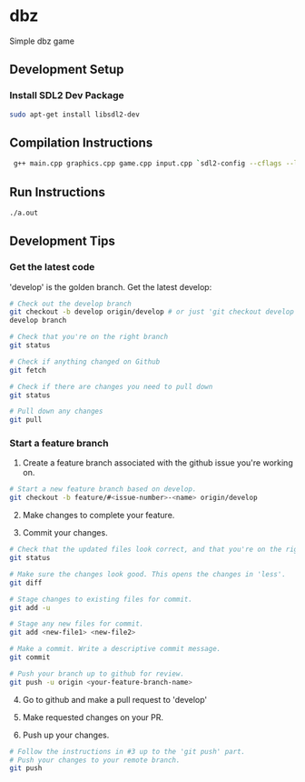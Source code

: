 # dbz
Simple dbz game

## Development Setup
### Install SDL2 Dev Package
```bash
sudo apt-get install libsdl2-dev
```

## Compilation Instructions
```bash
 g++ main.cpp graphics.cpp game.cpp input.cpp `sdl2-config --cflags --libs`
```

## Run Instructions
```bash
./a.out
```

## Development Tips

### Get the latest code
'develop' is the golden branch. Get the latest develop:
```bash
# Check out the develop branch
git checkout -b develop origin/develop # or just 'git checkout develop' if you already have a
develop branch

# Check that you're on the right branch
git status

# Check if anything changed on Github
git fetch

# Check if there are changes you need to pull down
git status

# Pull down any changes
git pull
```

### Start a feature branch
1. Create a feature branch associated with the github issue you're working on.
```bash
# Start a new feature branch based on develop.
git checkout -b feature/#<issue-number>-<name> origin/develop
```

2. Make changes to complete your feature.

3. Commit your changes.
```bash
# Check that the updated files look correct, and that you're on the right branch
git status

# Make sure the changes look good. This opens the changes in 'less'.
git diff

# Stage changes to existing files for commit.
git add -u

# Stage any new files for commit.
git add <new-file1> <new-file2>

# Make a commit. Write a descriptive commit message.
git commit

# Push your branch up to github for review.
git push -u origin <your-feature-branch-name>
```

4. Go to github and make a pull request to 'develop'

5. Make requested changes on your PR.

6. Push up your changes.
```bash
# Follow the instructions in #3 up to the 'git push' part.
# Push your changes to your remote branch.
git push
```

